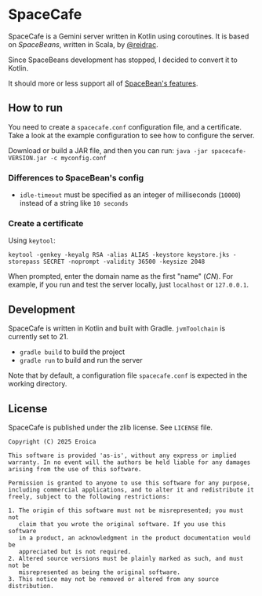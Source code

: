 # SpaceCafe

SpaceCafe is a Gemini server written in Kotlin using coroutines. It is based on _SpaceBeans_, written in Scala, by [@reidrac](https://github.com/reidrac).

Since SpaceBeans development has stopped, I decided to convert it to Kotlin.

It should more or less support all of [SpaceBean's features](https://git.usebox.net/spacebeans/about/).

## How to run

You need to create a `spacecafe.conf` configuration file, and a certificate. Take a look at the example configuration to see how to configure the server.

Download or build a JAR file, and then you can run: `java -jar spacecafe-VERSION.jar -c myconfig.conf`

### Differences to SpaceBean's config

* `idle-timeout` must be specified as an integer of milliseconds (`10000`) instead of a string like `10 seconds`

### Create a certificate

Using `keytool`:

`keytool -genkey -keyalg RSA -alias ALIAS -keystore keystore.jks -storepass SECRET -noprompt -validity 36500 -keysize 2048`

When prompted, enter the domain name as the first "name" (_CN_). For example, if you run and test the server locally, just `localhost` or `127.0.0.1`.

## Development

SpaceCafe is written in Kotlin and built with Gradle. `jvmToolchain` is currently set to 21.

* `gradle build` to build the project
* `gradle run` to build and run the server

Note that by default, a configuration file `spacecafe.conf` is expected in the working directory.

## License

SpaceCafe is published under the zlib license. See `LICENSE` file.

```
Copyright (C) 2025 Eroica

This software is provided 'as-is', without any express or implied
warranty. In no event will the authors be held liable for any damages
arising from the use of this software.

Permission is granted to anyone to use this software for any purpose,
including commercial applications, and to alter it and redistribute it
freely, subject to the following restrictions:

1. The origin of this software must not be misrepresented; you must not
   claim that you wrote the original software. If you use this software
   in a product, an acknowledgment in the product documentation would be
   appreciated but is not required.
2. Altered source versions must be plainly marked as such, and must not be
   misrepresented as being the original software.
3. This notice may not be removed or altered from any source distribution.
```
